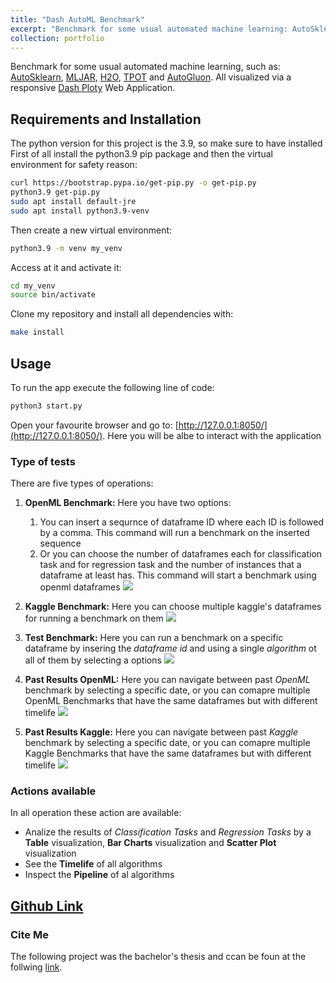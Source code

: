```yaml
---
title: "Dash AutoML Benchmark"
excerpt: "Benchmark for some usual automated machine learning: AutoSklearn, MLJAR, H2O, TPOT and AutoGluon."
collection: portfolio
---
```


Benchmark for some usual automated machine learning, such as: [AutoSklearn](https://automl.github.io/auto-sklearn/master/), [MLJAR](https://supervised.mljar.com/), [H2O](https://docs.h2o.ai/h2o/latest-stable/h2o-docs/automl.html), [TPOT](http://epistasislab.github.io/tpot/) and [AutoGluon](https://auto.gluon.ai/stable/index.html). All visualized via a responsive [Dash Ploty](https://dash.plotly.com/) Web Application.


## Requirements and Installation
The python version for this project is the 3.9, so make sure to have installed
First of all install the python3.9 pip package and then the virtual environment for safety reason: 
```bash
curl https://bootstrap.pypa.io/get-pip.py -o get-pip.py
python3.9 get-pip.py
sudo apt install default-jre
sudo apt install python3.9-venv
```

Then create a new virtual environment:
```bash
python3.9 -m venv my_venv
```

Access at it and activate it:
```bash
cd my_venv
source bin/activate
```

Clone my repository and install all dependencies with:
```bash
make install
```


## Usage
To run the app execute the following line of code:
```bash
python3 start.py
```
Open your favourite browser and go to: [http://127.0.0.1:8050/](http://127.0.0.1:8050/). Here you will be albe to interact with the application

### Type of tests
There are five types of operations:

1. **OpenML Benchmark:** Here you have two options:
    1. You can insert a sequrnce of dataframe ID where each ID is followed by a comma. This command will run a benchmark on the inserted sequence
    2. Or you can choose the number of dataframes each for classification task and for regression task and the number of instances that a dataframe at least has. This command will start a benchmark using openml dataframes
![](images/gifs/openml.gif)

2. **Kaggle Benchmark:** Here you can choose multiple kaggle's dataframes for running a benchmark on them
![](images/gifs/kaggle.gif)

3. **Test Benchmark:** Here you can run a benchmark on a specific dataframe by insering the *dataframe id* and using a single *algorithm* ot all of them by selecting a options
![](images/gifs/test.gif)

4. **Past Results OpenML:** Here you can navigate between past *OpenML* benchmark by selecting a specific date, or you can comapre multiple OpenML Benchmarks that have the same dataframes but with different timelife 
![](images/gifs/past_openml.gif)

5. **Past Results Kaggle:** Here you can navigate between past *Kaggle* benchmark by selecting a specific date, or you can comapre multiple Kaggle Benchmarks that have the same dataframes but with different timelife
![](images/gifs/past_kaggle.gif)

### Actions available 
In all operation these action are available:
* Analize the results of _Classification Tasks_ and _Regression Tasks_ by a **Table** visualization, **Bar Charts** visualization and **Scatter Plot** visualization
* See the **Timelife** of all algorithms
* Inspect the **Pipeline** of al algorithms

## [Github Link](https://github.com/zuliani99/AutoML-Benchmark)

### Cite Me
The following project was the bachelor's thesis and ccan be foun at the follwing [link](https://github.com/zuliani99/AutoML-Benchmark/blob/master/Dash_AutoML_Benchmark_Thesis.pdf).


